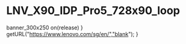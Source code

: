 # LNV_X90_IDP_Pro5_728x90_loop
banner_300x250
on(release)
}
getURL("https://www.lenovo.com/sg/en/","blank");
}
